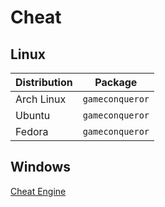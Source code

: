 # Cheat

## Linux

| Distribution | Package         |
| ------------ | --------------- |
| Arch Linux   | `gameconqueror` |
| Ubuntu       | `gameconqueror` |
| Fedora       | `gameconqueror` |

## Windows

[Cheat Engine](https://github.com/cheat-engine/cheat-engine)
